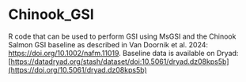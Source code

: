 # Chinook_GSI
R code that can be used to perform GSI using MsGSI and the Chinook Salmon GSI baseline as described in Van Doornik et al. 2024: https://doi.org/10.1002/nafm.11019. 
Baseline data is available on Dryad: [https://datadryad.org/stash/dataset/doi:10.5061/dryad.dz08kps5b](https://doi.org/10.5061/dryad.dz08kps5b)

